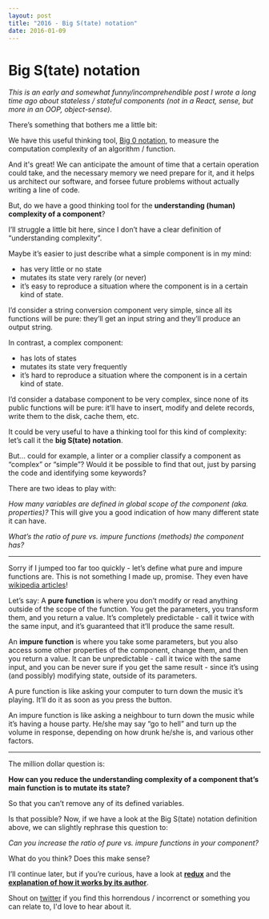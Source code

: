 ```yaml
---
layout: post
title: "2016 - Big S(tate) notation"
date: 2016-01-09
---
```


# Big S(tate) notation

_This is an early and somewhat funny/incomprehendible post I wrote a long time ago about stateless / stateful components (not in a React, sense, but more in an OOP, object-sense)._


There’s something that bothers me a little bit:

We have this useful thinking tool, [Big 0 notation](https://en.wikipedia.org/wiki/Big_O_notation), to measure the computation complexity of an algorithm / function.

And it's great! We can anticipate the amount of time that a certain operation could take, and the necessary memory we need prepare for it, and it helps us architect our software, and forsee future problems without actually writing a line of code.

But, do we have a good thinking tool for the **understanding (human) complexity of a component**?

I’ll struggle a little bit here, since I don’t have a clear definition of “understanding complexity”.

Maybe it’s easier to just describe what a simple component is in my mind:

- has very little or no state
- mutates its state very rarely (or never)
- it’s easy to reproduce a situation where the component is in a certain kind of state.

I’d consider a string conversion component very simple, since all its functions will be pure: they’ll get an input string and they’ll produce an output string.

In contrast, a complex component:

- has lots of states
- mutates its state very frequently
- it’s hard to reproduce a situation where the component is in a certain kind of state.

I’d consider a database component to be very complex, since none of its public functions will be pure: it’ll have to insert, modify and delete records, write them to the disk, cache them, etc.

It could be very useful to have a thinking tool for this kind of complexity: let’s call it the **big S(tate) notation**.

But… could for example, a linter or a complier classify a component as “complex” or “simple”?
Would it be possible to find that out, just by parsing the code and identifying some keywords?

There are two ideas to play with:

*How many variables are defined in global scope of the component (aka. properties)?*
This will give you a good indication of how many different state it can have.

*What’s the ratio of pure vs. impure functions (methods) the component has?*

---

Sorry if I jumped too far too quickly - let’s define what pure and impure functions are. This is not something I made up, promise. They even have [wikipedia articles](https://en.wikipedia.org/wiki/Pure_function)!

Let’s say:
A **pure function** is where you don’t modify or read anything outside of the scope of the function. You get the parameters, you transform them, and you return a value. It’s completely predictable - call it twice with the same input, and it’s guaranteed that it’ll produce the same result.

An **impure function** is where you take some parameters, but you also access some other properties of the component, change them, and then you return a value. It can be unpredictable - call it twice with the same input, and you can be never sure if you get the same result - since it’s using (and possibly) modifying state, outside of its parameters.

A pure function is like asking your computer to turn down the music it’s playing. It’ll do it as soon as you press the button.

An impure function is like asking a neighbour to turn down the music while it’s having a house party. He/she may say “go to hell” and turn up the volume in response, depending on how drunk he/she is, and various other factors.

---

The million dollar question is:

**How can you reduce the understanding complexity of a component that’s main function is to mutate its state?**

So that you can’t remove any of its defined variables.

Is that possible?
Now, if we have a look at the Big S(tate) notation definition above, we can slightly rephrase this question to:

*Can you increase the ratio of pure vs. impure functions in your component?*

What do you think? Does this make sense?

I’ll continue later, but if you’re curious, have a look at **[redux](https://github.com/rackt/redux)** and the **[explanation of how it works by its author](https://egghead.io/series/getting-started-with-redux)**.


Shout on [twitter](https://twitter.com/itchingpixels) if you find this horrendous / incorrenct or something you can relate to, I'd love to hear about it.
